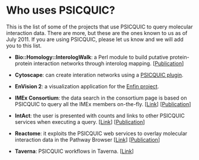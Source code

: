 # Who uses PSICQUIC? #

This is the list of some of the projects that use PSICQUIC to query molecular interaction data. There are more, but these are the ones known to us as of July 2011. If you are using PSICQUIC, please let us know and we will add you to this list.

  * **Bio::Homology::InterologWalk**: a Perl module to build putative protein-protein interaction networks through interolog mapping. [[Publication](http://www.biomedcentral.com/1471-2105/12/289/abstract)]

  * **Cytoscape**: can create interation networks using a [PSICQUIC plugin](CytoscapeClient.md).

  * **EnVision 2**: a visualization application for the [Enfin project](http://www.enfin.org).

  * **IMEx Consortium**: the data search in the consortium page is based on PSICQUIC to query all the IMEx members on-the-fly. [[Link](http://www.imexconsortium.org/)] [[Publication](http://onlinelibrary.wiley.com/doi/10.1002/pmic.200700286/abstract)]

  * **IntAct**: the user is presented with counts and links to other PSICQUIC services when executing a query. [[Link](http://www.ebi.ac.uk/intact)] [[Publication](http://nar.oxfordjournals.org/content/38/suppl_1/D525.full)]

  * **Reactome**: it exploits the PSICQUIC web services to overlay molecular interaction data in the Pathway Browser [[Link](http://www.reactome.org)] [[Publication](http://www.ncbi.nlm.nih.gov/pmc/articles/PMC2686536/)]

  * **Taverna**: PSICQUIC workflows in Taverna. [[Link](http://www.myexperiment.org/groups/570.html#shared_items)]